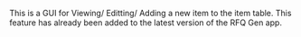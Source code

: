 This is a GUI for Viewing/ Editting/ Adding a new item to the item table. This feature has already been added to the latest version of the RFQ Gen app.
